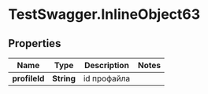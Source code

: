 # TestSwagger.InlineObject63

## Properties

Name | Type | Description | Notes
------------ | ------------- | ------------- | -------------
**profileId** | **String** | id профайла | 


